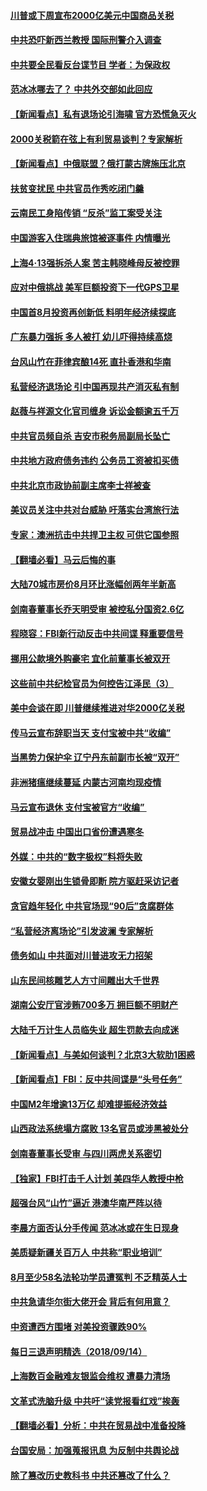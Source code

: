 #### [川普或下周宣布2000亿美元中国商品关税](../pages/nsc413/n10717314.md) 

#### [中共恐吓新西兰教授 国际刑警介入调查](../pages/nsc413/n10716519.md) 

#### [中共要全民看反台谍节目 学者：为保政权](../pages/nsc413/n10717171.md) 

#### [范冰冰哪去了？ 中共外交部如此回应](../pages/nsc413/n10716987.md) 

#### [【新闻看点】私有退场论引海啸 官方恐慌急灭火](../pages/nsc413/n10716942.md) 

#### [2000关税箭在弦上有利贸易谈判？专家解析](../pages/nsc413/n10717138.md) 

#### [【新闻看点】中俄联盟？俄打蒙古牌施压北京](../pages/nsc413/n10716930.md) 

#### [扶贫变扰民 中共官员作秀吃闭门羹](../pages/nsc413/n10717094.md) 

#### [云南民工身陷传销 “反杀”监工案受关注](../pages/nsc413/n10717001.md) 

#### [中国游客入住瑞典旅馆被逐事件 内情曝光](../pages/nsc413/n10716821.md) 

#### [上海4·13强拆杀人案 苦主韩晓峰母反被控罪](../pages/nsc413/n10716681.md) 

#### [应对中俄挑战 美军巨额投资下一代GPS卫星](../pages/nsc413/n10717018.md) 

#### [中国首8月投资再创新低 料明年经济续探底](../pages/nsc413/n10716925.md) 

#### [广东暴力强拆 多人被打 幼儿吓得持续高烧](../pages/nsc413/n10716792.md) 

#### [台风山竹在菲律宾酿14死 直扑香港和华南](../pages/nsc413/n10716829.md) 

#### [私营经济退场论 引中国再现共产消灭私有制](../pages/nsc413/n10716809.md) 

#### [赵薇与祥源文化官司缠身 诉讼金额逾五千万](../pages/nsc413/n10716790.md) 

#### [中共官员频自杀 吉安市税务局副局长坠亡](../pages/nsc413/n10716697.md) 

#### [中共地方政府债务违约 公务员工资被扣买债](../pages/nsc413/n10716162.md) 

#### [中共北京市政协前副主席李士祥被查](../pages/nsc413/n10716575.md) 

#### [美议员关注中共对台威胁 吁落实台湾旅行法](../pages/nsc413/n10716652.md) 

#### [专家：澳洲抗击中共捍卫主权 可供它国参照](../pages/nsc413/n10714425.md) 

#### [【翻墙必看】马云后悔的事](../pages/nsc413/n10715775.md) 

#### [大陆70城市房价8月环比涨幅创两年半新高](../pages/nsc413/n10716438.md) 

#### [剑南春董事长乔天明受审 被控私分国资2.6亿](../pages/nsc413/n10716344.md) 

#### [程晓容：FBI新行动反击中共间谍 释重要信号](../pages/nsc413/n10716321.md) 

#### [挪用公款境外购豪宅 宜化前董事长被双开](../pages/nsc413/n10716275.md) 

#### [这些前中共纪检官员为何控告江泽民（3）](../pages/nsc413/n10710987.md) 

#### [美中会谈在即 川普继续推进对华2000亿关税](../pages/nsc413/n10715446.md) 

#### [传马云宣布辞职当天 支付宝被中共“收编”](../pages/nsc413/n10715698.md) 

#### [当黑势力保护伞 辽宁丹东前副市长被“双开”](../pages/nsc413/n10716038.md) 

#### [非洲猪瘟继续蔓延 内蒙古河南均现疫情](../pages/nsc413/n10715909.md) 

#### [马云宣布退休 支付宝被官方“收编” ](../pages/nsc413/n10715958.md) 

#### [贸易战冲击 中国出口省份遭遇寒冬](../pages/nsc413/n10715128.md) 

#### [外媒：中共的“数字极权”料将失败](../pages/nsc413/n10715042.md) 

#### [安徽女婴刚出生锁骨即断 院方驱赶采访记者](../pages/nsc413/n10715801.md) 

#### [贪官趋年轻化 中共官场现“90后”贪腐群体](../pages/nsc413/n10715650.md) 

#### [“私营经济离场论”引发波澜 专家解析](../pages/nsc413/n10715049.md) 

#### [债务如山 中共面对川普进攻无力招架](../pages/nsc413/n10715594.md) 

#### [山东民间核雕艺人方寸间雕出大千世界](../pages/nsc413/n10715526.md) 

#### [湖南公安厅官涉贿700多万 拥巨额不明财产](../pages/nsc413/n10715463.md) 

#### [大陆千万计生人员临失业 超生罚款去向成迷](../pages/nsc413/n10715374.md) 

#### [【新闻看点】与美如何谈判？北京3大软肋1困惑](../pages/nsc413/n10715278.md) 

#### [【新闻看点】FBI：反中共间谍是“头号任务”](../pages/nsc413/n10715208.md) 

#### [中国M2年增逾13万亿 却难提振经济效益](../pages/nsc413/n10715295.md) 

#### [山西政法系统塌方腐败 13名官员或涉黑被处分](../pages/nsc413/n10715329.md) 

#### [剑南春董事长受审 与四川两虎关系密切](../pages/nsc413/n10715281.md) 

#### [【独家】FBI打击千人计划 美四华人教授中枪](../pages/nsc413/n10715178.md) 

#### [超强台风“山竹”逼近 港澳华南严阵以待](../pages/nsc413/n10715067.md) 

#### [李晨方面否认分手传闻 范冰冰或在生日现身](../pages/nsc413/n10715288.md) 

#### [美质疑新疆关百万人 中共称“职业培训”](../pages/nsc413/n10715027.md) 

#### [8月至少58名法轮功学员遭冤判 不乏精英人士](../pages/nsc413/n10714033.md) 

#### [中共急请华尔街大佬开会 背后有何用意？](../pages/nsc413/n10715002.md) 

#### [中资遭西方围堵 对美投资骤跌90%](../pages/nsc413/n10715109.md) 

#### [每日三退声明精选（2018/09/14）](../pages/nsc413/n10715199.md) 

#### [上海数百金融难友银监会维权 遭暴力清场](../pages/nsc413/n10714494.md) 

#### [文革式洗脑升级 中共吁“读党报看红戏”挨轰](../pages/nsc413/n10712910.md) 

#### [【翻墙必看】分析：中共在贸易战中准备投降](../pages/nsc413/n10713313.md) 

#### [台国安局：加强蒐报讯息 为反制中共舆论战](../pages/nsc413/n10714566.md) 

#### [除了篡改历史教科书 中共还篡改了什么？](../pages/nsc413/n10712800.md) 

